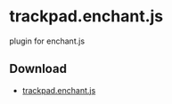 trackpad.enchant.js
================

plugin for enchant.js

Download
--------

- [trackpad.enchant.js](https://raw.github.com/phi1618/trackpad.enchant.js/master/src/trackpad.enchant.js)

